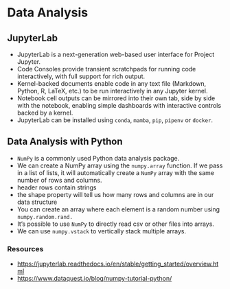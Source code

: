 # Data Analysis

## JupyterLab

- JupyterLab is a next-generation web-based user interface for Project Jupyter.
- Code Consoles provide transient scratchpads for running code interactively, with full support for rich output.
- Kernel-backed documents enable code in any text file (Markdown, Python, R, LaTeX, etc.) to be run interactively in any Jupyter kernel.
- Notebook cell outputs can be mirrored into their own tab, side by side with the notebook, enabling simple dashboards with interactive controls backed by a kernel.
- JupyterLab can be installed using `conda`, `mamba`, `pip`, `pipenv` or `docker`.

## Data Analysis with Python

- `NumPy` is a commonly used Python data analysis package.
- We can create a NumPy array using the `numpy.array` function. If we pass in a list of lists, it will automatically create a `NumPy` array with the same number of rows and columns. 
- header rows contain strings
- the shape property will tell us how many rows and columns are in our data structure
- You can create an array where each element is a random number using `numpy.random.rand.`
- It’s possible to use `NumPy` to directly read csv or other files into arrays.
-  We can use `numpy.vstack` to vertically stack multiple arrays.

### Resources

- https://jupyterlab.readthedocs.io/en/stable/getting_started/overview.html 
- https://www.dataquest.io/blog/numpy-tutorial-python/ 
